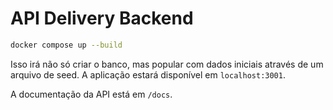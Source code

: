 # API Delivery Backend

```bash
docker compose up --build
```

Isso irá não só criar o banco, mas popular com dados iniciais através de um arquivo de seed. A aplicação estará disponível em `localhost:3001`.

A documentação da API está em `/docs`.
